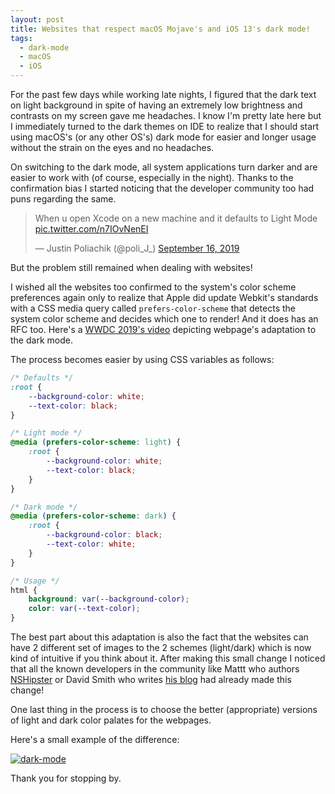 ```yaml
---
layout: post
title: Websites that respect macOS Mojave's and iOS 13's dark mode!
tags:
  - dark-mode
  - macOS
  - iOS
---
```


For the past few days while working late nights, I figured that the dark text on light background in spite of having an extremely low brightness and contrasts on my screen gave me headaches. I know I'm pretty late here but I immediately turned to the dark themes on IDE to realize that I should start using macOS's (or any other OS's) dark mode for easier and longer usage without the strain on the eyes and no headaches.

On switching to the dark mode, all system applications turn darker and are easier to work with (of course, especially in the night). Thanks to the confirmation bias I started noticing that the developer community too had puns regarding the same.

<blockquote class="twitter-tweet"><p lang="en" dir="ltr">When u open Xcode on a new machine and it defaults to Light Mode <a href="https://t.co/n7IOvNenEI">pic.twitter.com/n7IOvNenEI</a></p>&mdash; Justin Poliachik (@poli_J_) <a href="https://twitter.com/poli_J_/status/1173404970726711296?ref_src=twsrc%5Etfw">September 16, 2019</a></blockquote> <script async src="https://platform.twitter.com/widgets.js" charset="utf-8"></script>

But the problem still remained when dealing with websites!

I wished all the websites too confirmed to the system's color scheme preferences again only to realize that Apple did update Webkit's standards with a CSS media query called ```prefers-color-scheme``` that detects the system color scheme and decides which one to render! And it does has an RFC too.
Here's a [WWDC 2019's video](https://developer.apple.com/videos/play/wwdc2019/511/) depicting webpage's adaptation to the dark mode.

The process becomes easier by using CSS variables as follows:

```css
/* Defaults */
:root {
    --background-color: white;
    --text-color: black;
}

/* Light mode */
@media (prefers-color-scheme: light) {
    :root {
        --background-color: white;
        --text-color: black;
    }
}

/* Dark mode */
@media (prefers-color-scheme: dark) {
    :root {
        --background-color: black;
        --text-color: white;
    }
}

/* Usage */
html {
    background: var(--background-color);
    color: var(--text-color);
}
```

The best part about this adaptation is also the fact that the websites can have 2 different set of images to the 2 schemes (light/dark) which is now kind of intuitive if you think about it. After making this small change I noticed that all the known developers in the community like Mattt who authors [NSHipster](http://nshipster.com/) or David Smith who writes [his blog](https://david-smith.org) had already made this change!

One last thing in the process is to choose the better (appropriate) versions of light and dark color palates for the webpages.

Here's a small example of the difference:

[![dark-mode](http://img.youtube.com/vi/tVOOGUFnf9Y/0.jpg)](http://www.youtube.com/watch?v=tVOOGUFnf9Y "dark-mode-example")

Thank you for stopping by.
